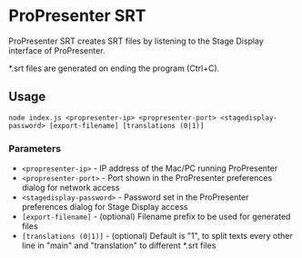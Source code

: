 # ProPresenter SRT

ProPresenter SRT creates SRT files by listening to the Stage Display interface of ProPresenter.

*.srt files are generated on ending the program (Ctrl+C).

## Usage

    node index.js <propresenter-ip> <propresenter-port> <stagedisplay-password> [export-filename] [translations (0|1)]

### Parameters

  - `<propresenter-ip>` - IP address of the Mac/PC running ProPresenter
  - `<propresenter-port>` - Port shown in the ProPresenter preferences dialog for network access
  - `<stagedisplay-password>` - Password set in the ProPresenter preferences dialog for Stage Display access
  - `[export-filename]` - (optional) Filename prefix to be used for generated files
  - `[translations (0|1)]` - (optional) Default is "1", to split texts every other line in "main" and "translation" to different *.srt files
